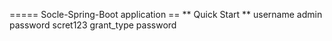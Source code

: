 ===== Socle-Spring-Boot application ==
** Quick Start **
username admin
password scret123
grant_type password
